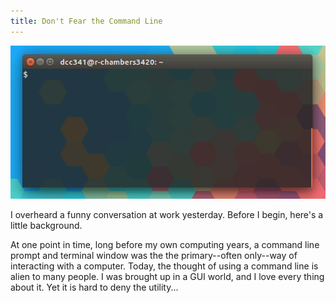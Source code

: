 ```yaml
---
title: Don't Fear the Command Line
---
```


![](/assets/gif/terminal_gif.gif)

I overheard a funny conversation at work yesterday. Before I begin, here's
a little background.

At one point in time, long before my own computing years, a command line prompt
and terminal window was the the primary--often only--way of interacting
with a computer. Today, the thought of using a command line is alien to many
people. I was brought up in a GUI world, and I love every thing about it. Yet
it is hard to deny the utility...
